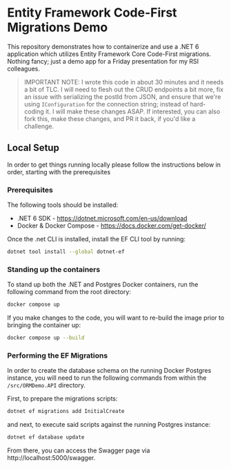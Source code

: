 # Entity Framework Code-First Migrations Demo

This repository demonstrates how to containerize and use a .NET 6 application which utilizes Entity Framework Core Code-First migrations. Nothing fancy; just a demo app for a Friday presentation for my RSI colleagues.

> IMPORTANT NOTE: I wrote this code in about 30 minutes and it needs a bit of TLC. I will need to flesh out the CRUD endpoints a bit more, fix an issue with serializing the postId from JSON, and ensure that we're using `IConfiguration` for the connection string; instead of hard-coding it. I will make these changes ASAP. If interested, you can also fork this, make these changes, and PR it back, if you'd like a challenge.

## Local Setup

In order to get things running locally please follow the instructions below in order, starting with the prerequisites

### Prerequisites

The following tools should be installed:

- .NET 6 SDK - https://dotnet.microsoft.com/en-us/download
- Docker & Docker Compose - https://docs.docker.com/get-docker/

Once the .net CLI is installed, install the EF CLI tool by running:

```bash
dotnet tool install --global dotnet-ef
```

### Standing up the containers

To stand up both the .NET and Postgres Docker containers, run the following command from the root directory:

```bash
docker compose up
```

If you make changes to the code, you will want to re-build the image prior to bringing the container up:

```bash
docker compose up --build
```

### Performing the EF Migrations

In order to create the database schema on the running Docker Postgres instance, you will need to run the following commands from within the `/src/ORMDemo.API` directory.

First, to prepare the migrations scripts:

```bash
dotnet ef migrations add InitialCreate
```

and next, to execute said scripts against the running Postgres instance:

```bash
dotnet ef database update
```

From there, you can access the Swagger page via http://localhost:5000/swagger.
